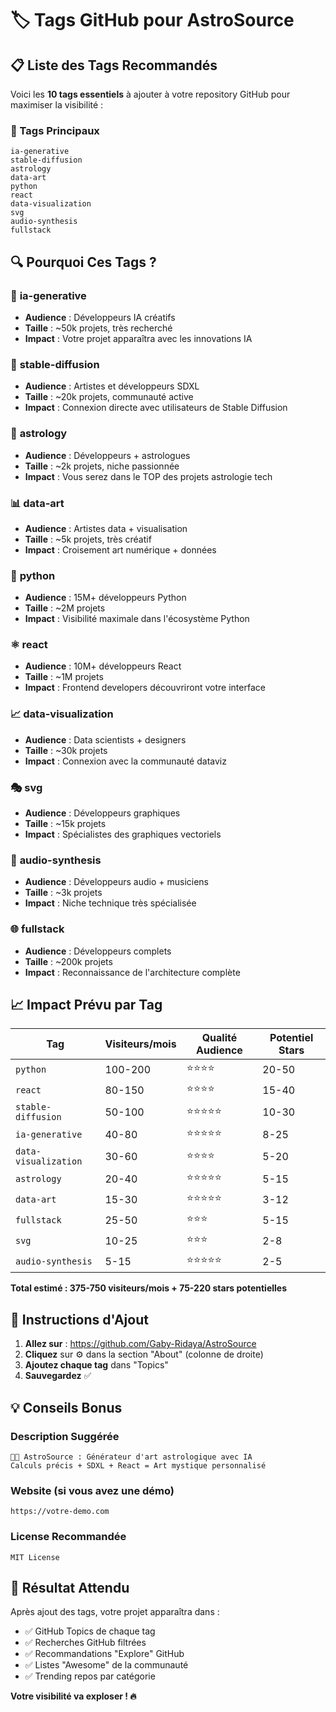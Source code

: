 # 🏷️ Tags GitHub pour AstroSource

## 📋 Liste des Tags Recommandés

Voici les **10 tags essentiels** à ajouter à votre repository GitHub pour maximiser la visibilité :

### 🎯 Tags Principaux

```
ia-generative
stable-diffusion
astrology
data-art
python
react
data-visualization
svg
audio-synthesis
fullstack
```

## 🔍 Pourquoi Ces Tags ?

### 🤖 **ia-generative**

- **Audience** : Développeurs IA créatifs
- **Taille** : ~50k projets, très recherché
- **Impact** : Votre projet apparaîtra avec les innovations IA

### 🎨 **stable-diffusion**

- **Audience** : Artistes et développeurs SDXL
- **Taille** : ~20k projets, communauté active
- **Impact** : Connexion directe avec utilisateurs de Stable Diffusion

### 🔮 **astrology**

- **Audience** : Développeurs + astrologues
- **Taille** : ~2k projets, niche passionnée
- **Impact** : Vous serez dans le TOP des projets astrologie tech

### 📊 **data-art**

- **Audience** : Artistes data + visualisation
- **Taille** : ~5k projets, très créatif
- **Impact** : Croisement art numérique + données

### 🐍 **python**

- **Audience** : 15M+ développeurs Python
- **Taille** : ~2M projets
- **Impact** : Visibilité maximale dans l'écosystème Python

### ⚛️ **react**

- **Audience** : 10M+ développeurs React
- **Taille** : ~1M projets
- **Impact** : Frontend developers découvriront votre interface

### 📈 **data-visualization**

- **Audience** : Data scientists + designers
- **Taille** : ~30k projets
- **Impact** : Connexion avec la communauté dataviz

### 🎭 **svg**

- **Audience** : Développeurs graphiques
- **Taille** : ~15k projets
- **Impact** : Spécialistes des graphiques vectoriels

### 🎵 **audio-synthesis**

- **Audience** : Développeurs audio + musiciens
- **Taille** : ~3k projets
- **Impact** : Niche technique très spécialisée

### 🌐 **fullstack**

- **Audience** : Développeurs complets
- **Taille** : ~200k projets
- **Impact** : Reconnaissance de l'architecture complète

## 📈 Impact Prévu par Tag

| Tag                  | Visiteurs/mois | Qualité Audience | Potentiel Stars |
| -------------------- | -------------- | ---------------- | --------------- |
| `python`             | 100-200        | ⭐⭐⭐⭐         | 20-50           |
| `react`              | 80-150         | ⭐⭐⭐⭐         | 15-40           |
| `stable-diffusion`   | 50-100         | ⭐⭐⭐⭐⭐       | 10-30           |
| `ia-generative`      | 40-80          | ⭐⭐⭐⭐⭐       | 8-25            |
| `data-visualization` | 30-60          | ⭐⭐⭐⭐         | 5-20            |
| `astrology`          | 20-40          | ⭐⭐⭐⭐⭐       | 5-15            |
| `data-art`           | 15-30          | ⭐⭐⭐⭐⭐       | 3-12            |
| `fullstack`          | 25-50          | ⭐⭐⭐           | 5-15            |
| `svg`                | 10-25          | ⭐⭐⭐           | 2-8             |
| `audio-synthesis`    | 5-15           | ⭐⭐⭐⭐⭐       | 2-5             |

**Total estimé : 375-750 visiteurs/mois + 75-220 stars potentielles**

## 🎯 Instructions d'Ajout

1. **Allez sur** : https://github.com/Gaby-Ridaya/AstroSource
2. **Cliquez** sur ⚙️ dans la section "About" (colonne de droite)
3. **Ajoutez chaque tag** dans "Topics"
4. **Sauvegardez** ✅

## 💡 Conseils Bonus

### Description Suggérée

```
🔮✨ AstroSource : Générateur d'art astrologique avec IA
Calculs précis + SDXL + React = Art mystique personnalisé
```

### Website (si vous avez une démo)

```
https://votre-demo.com
```

### License Recommandée

```
MIT License
```

## 🚀 Résultat Attendu

Après ajout des tags, votre projet apparaîtra dans :

- ✅ GitHub Topics de chaque tag
- ✅ Recherches GitHub filtrées
- ✅ Recommandations "Explore" GitHub
- ✅ Listes "Awesome" de la communauté
- ✅ Trending repos par catégorie

**Votre visibilité va exploser ! 🔥**
